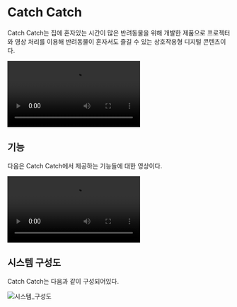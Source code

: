 # Catch Catch
Catch Catch는 집에 혼자있는 시간이 많은 반려동물을 위해 개발한 제품으로 프로젝터와 영상 처리를 이용해 반려동물이 혼자서도 즐길 수 있는 상호작용형 디지털 콘텐츠이다.

![제품영상](/uploads/c634863df562b71716ccd778bd9f84e0/제품영상.mp4)

## 기능
다음은 Catch Catch에서 제공하는 기능들에 대한 영상이다.

![기능](/uploads/7668816ea7e382eb54978c7782abbeda/기능.mp4)

## 시스템 구성도
Catch Catch는 다음과 같이 구성되어있다.

![시스템_구성도](/uploads/31e3d1a5837cb6ba78715da138b46816/시스템_구성도.png)